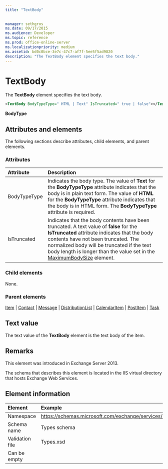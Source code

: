 ```yaml
---
title: "TextBody"
 
 
manager: sethgros
ms.date: 09/17/2015
ms.audience: Developer
ms.topic: reference
ms.prod: office-online-server
ms.localizationpriority: medium
ms.assetid: bd0c0bce-3e7c-47c7-af7f-5ee5f5ad9820
description: "The TextBody element specifies the text body."
---
```


# TextBody

The **TextBody** element specifies the text body. 
  
```XML
<TextBody BodyTypeType=" HTML | Text" IsTruncated=" true | false"></TextBody>
```

 **BodyType**
## Attributes and elements

The following sections describe attributes, child elements, and parent elements.
  
### Attributes

|**Attribute**|**Description**|
|:-----|:-----|
|BodyTypeType  <br/> |Indicates the body type. The value of **Text** for the **BodyTypeType** attribute indicates that the body is in plain text form. The value of **HTML** for the **BodyTypeType** attribute indicates that the body is in HTML form. The **BodyTypeType** attribute is required.  <br/> |
|IsTruncated  <br/> |Indicates that the body contents have been truncated. A text value of **false** for the **IsTruncated** attribute indicates that the body contents have not been truncated. The normalized body will be truncated if the text body length is longer than the value set in the [MaximumBodySize](maximumbodysize.md) element.  <br/> |
   
### Child elements

None.
  
### Parent elements

[Item](item.md) | [Contact](contact.md) | [Message](message-ex15websvcsotherref.md) | [DistributionList](distributionlist.md) | [CalendarItem](calendaritem.md) | [PostItem](postitem.md) | [Task](task.md)
  
## Text value

The text value of the **TextBody** element is the text body of the item. 
  
## Remarks

This element was introduced in Exchange Server 2013.
  
The schema that describes this element is located in the IIS virtual directory that hosts Exchange Web Services.
  
## Element information

| Element | Example |
|:-----|:-----|
|Namespace  <br/> |https://schemas.microsoft.com/exchange/services/2006/types  <br/> |
|Schema name  <br/> |Types schema  <br/> |
|Validation file  <br/> |Types.xsd  <br/> |
|Can be empty  <br/> ||
   

